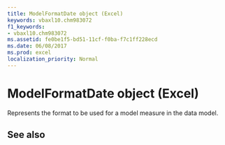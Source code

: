 ```yaml
---
title: ModelFormatDate object (Excel)
keywords: vbaxl10.chm983072
f1_keywords:
- vbaxl10.chm983072
ms.assetid: fe0be1f5-bd51-11cf-f0ba-f7c1ff228ecd
ms.date: 06/08/2017
ms.prod: excel
localization_priority: Normal
---
```



# ModelFormatDate object (Excel)

Represents the format to be used for a model measure in the data model.


## See also



